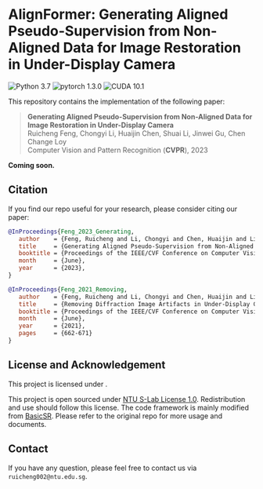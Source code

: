 # AlignFormer: Generating Aligned Pseudo-Supervision from Non-Aligned Data for Image Restoration in Under-Display Camera

![Python 3.7](https://img.shields.io/badge/python-3.7-green.svg?style=plastic)
![pytorch 1.3.0](https://img.shields.io/badge/pytorch-1.3.0-green.svg?style=plastic)
![CUDA 10.1](https://camo.githubusercontent.com/5e1f2e59c9910aa4426791d95a714f1c90679f5a/68747470733a2f2f696d672e736869656c64732e696f2f62616467652f637564612d31302e312d677265656e2e7376673f7374796c653d706c6173746963)

This repository contains the implementation of the following paper:
> **Generating Aligned Pseudo-Supervision from Non-Aligned Data for Image Restoration in Under-Display Camera**<br>
> Ruicheng Feng, Chongyi Li, Huaijin Chen, Shuai Li, Jinwei Gu, Chen Change Loy<br>
> Computer Vision and Pattern Recognition (**CVPR**), 2023<br>

**Coming soon.**


## Citation

   If you find our repo useful for your research, please consider citing our paper:

   ```bibtex
   @InProceedings{Feng_2023_Generating,
      author    = {Feng, Ruicheng and Li, Chongyi and Chen, Huaijin and Li, Shuai and Gu, Jinwei and Loy, Chen Change},
      title     = {Generating Aligned Pseudo-Supervision from Non-Aligned Data for Image Restoration in Under-Display Camera},
      booktitle = {Proceedings of the IEEE/CVF Conference on Computer Vision and Pattern Recognition (CVPR)},
      month     = {June},
      year      = {2023},
   }
   ```
   ```bibtex
   @InProceedings{Feng_2021_Removing,
      author    = {Feng, Ruicheng and Li, Chongyi and Chen, Huaijin and Li, Shuai and Loy, Chen Change and Gu, Jinwei},
      title     = {Removing Diffraction Image Artifacts in Under-Display Camera via Dynamic Skip Connection Network},
      booktitle = {Proceedings of the IEEE/CVF Conference on Computer Vision and Pattern Recognition (CVPR)},
      month     = {June},
      year      = {2021},
      pages     = {662-671}
   }
   ```


## License and Acknowledgement

This project is licensed under .



This project is open sourced under [NTU S-Lab License 1.0](https://github.com/jnjaby/AlignFormer/blob/main/LICENSE). Redistribution and use should follow this license.
The code framework is mainly modified from [BasicSR](https://github.com/xinntao/BasicSR). Please refer to the original repo for more usage and documents.


## Contact

If you have any question, please feel free to contact us via `ruicheng002@ntu.edu.sg`.
